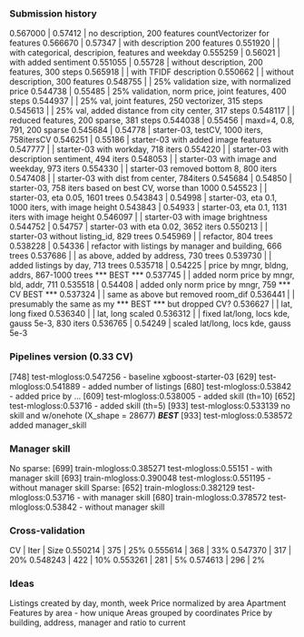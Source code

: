 ### Submission history
0.567000 | 0.57412 | no description, 200 features countVectorizer for features
0.566670 | 0.57347 | with description 200 features
0.551920 |         | with categorical, descripion, features and weekday
0.555259 | 0.56021 | with added sentiment
0.551055 | 0.55728 | without description, 200 features, 300 steps
0.565918 |         | with TFIDF description
0.550662 |         | without description, 300 features
0.548755 | 		   | 25% validation size, with normalized price
0.544738 | 0.55485 | 25% validation, norm price, joint features, 400 steps
0.544937 |         | 25% val, joint features, 250 vectorizer, 315 steps
0.545613 |         | 25% val, added distance from city center, 317 steps
0.548117 |         | reduced features, 200 sparse, 381 steps
0.544038 | 0.55456 | maxd=4, 0.8, 791, 200 sparse
0.545684 | 0.54778 | starter-03, testCV, 1000 iters, 758itersCV
0.546251 | 0.55186 | starter-03 with added image features
0.547777 |         | starter-03 with workday, 718 iters
0.554220 |         | starter-03 with description sentiment, 494 iters
0.548053 |         | starter-03 with image and weekday, 973 iters
0.554330 |         | starter-03 removed bottom 8, 800 iters
0.547408 |         | starter-03 with dist from center, 784iters
0.545684 | 0.54850 | starter-03, 758 iters based on best CV, worse than 1000
0.545523 |         | starter-03, eta 0.05, 1601 trees
0.543843 | 0.54998 | starter-03, eta 0.1, 1000 iters, with image height
0.543843 | 0.54933 | starter-03, eta 0.1, 1131 iters with image height
0.546097 |         | starter-03 with image brightness
0.544752 | 0.54757 | starter-03 with eta 0.02, 3652 iters
0.550213 |         | starter-03 without listing_id, 829 trees
0.545969 |         | refactor, 804 trees
0.538228 | 0.54336 | refactor with listings by manager and building, 666 trees
0.537686 |         | as above, added by address, 730 trees
0.539730 |         | added listings by day, 713 trees
0.535718 | 0.54225 | price by mngr, bldng, addrs, 867-1000 trees *** BEST ***
0.537745 |         | added norm price by mngr, bld, addr, 711
0.535518 | 0.54408 | added only norm price by mngr, 759 *** CV BEST ***
0.537324 |         | same as above but removed room_dif
0.536441 |         | presumably the same as my *** BEST *** but dropped CV?
0.536627 |         | lat, long fixed
0.536340 |         | lat, long scaled
0.536312 |         | fixed lat/long, locs kde, gauss 5e-3, 830 iters
0.536765 | 0.54249 | scaled lat/long, locs kde, gauss 5e-3

### Pipelines version (0.33 CV)
[748] test-mlogloss:0.547256 - baseline xgboost-starter-03
[629] test-mlogloss:0.541889 - added number of listings
[680] test-mlogloss:0.53842 - added price by ...
[609] test-mlogloss:0.538005 - added skill (th=10)
[652] test-mlogloss:0.53716 - added skill (th=5)
[933] test-mlogloss:0.533139 no skill and w/onehote (X_shape = 28677) ***BEST***
[933] test-mlogloss:0.538572 added manager_skill

### Manager skill
No sparse:
[699]	train-mlogloss:0.385271	test-mlogloss:0.55151 - with manager skill
[693]	train-mlogloss:0.390048	test-mlogloss:0.551195 - without manager skill
Sparse:
[652]	train-mlogloss:0.382129	test-mlogloss:0.53716 - with manager skill
[680]	train-mlogloss:0.378572	test-mlogloss:0.53842 - without manager skill

### Cross-validation
CV | Iter | Size
0.550214 | 375 | 25%
0.555614 | 368 | 33%
0.547370 | 317 | 20%
0.548243 | 422 | 10%
0.553261 | 281 | 5%
0.574613 | 296 | 2%

### Ideas
Listings created by day, month, week
Price normalized by area
Apartment Features by area - how unique
Areas grouped by coordinates
Price by building, address, manager and ratio to current